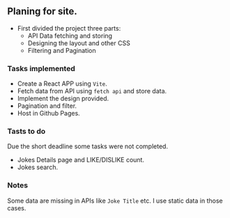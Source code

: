 ## Planing for site.
- First divided the project three parts: 
  - API Data fetching and storing
  - Designing the layout and other CSS 
  - Filtering and Pagination

### Tasks implemented
- Create a React APP using `Vite`.
- Fetch data from API using `fetch api` and store data.
- Implement the design provided.
- Pagination and filter.
- Host in Github Pages.

### Tasts to do
Due the short deadline some tasks were not completed.
- Jokes Details page and LIKE/DISLIKE count.
- Jokes search.

### Notes
Some data are missing in APIs like `Joke Title` etc. I use static data in those cases.
